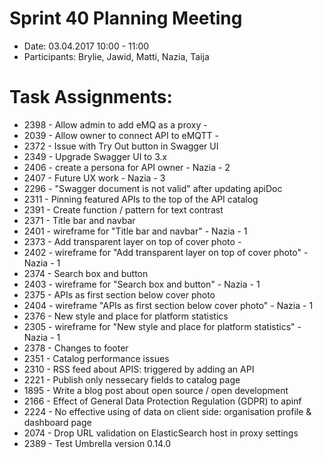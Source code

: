 # Sprint 40 Planning Meeting
* Date: 03.04.2017 10:00 - 11:00
* Participants: Brylie, Jawid, Matti, Nazia, Taija

# Task Assignments:
* 2398 - Allow admin to add eMQ as a proxy -
* 2039 - Allow owner to connect API to eMQTT -
* 2372 - Issue with Try Out button in Swagger UI
* 2349 - Upgrade Swagger UI to 3.x
* 2406 - create a persona for API owner - Nazia - 2
* 2407 - Future UX work - Nazia - 3
* 2296 - "Swagger document is not valid" after updating apiDoc
* 2311 - Pinning featured APIs to the top of the API catalog
* 2391 - Create function / pattern for text contrast
* 2371 - Title bar and navbar
* 2401 - wireframe for "Title bar and navbar" - Nazia - 1
* 2373 - Add transparent layer on top of cover photo -
* 2402 - wireframe for "Add transparent layer on top of cover photo" - Nazia - 1
* 2374 - Search box and button
* 2403 - wireframe for "Search box and button" - Nazia - 1
* 2375 - APIs as first section below cover photo
* 2404 - wireframe "APIs as first section below cover photo" - Nazia - 1
* 2376 - New style and place for platform statistics
* 2305 - wireframe for "New style and place for platform statistics" - Nazia - 1
* 2378 - Changes to footer
* 2351 - Catalog performance issues
* 2310 - RSS feed about APIS: triggered by adding an API
* 2221 - Publish only nessecary fields to catalog page
* 1895 - Write a blog post about open source / open development
* 2166 - Effect of General Data Protection Regulation (GDPR) to apinf
* 2224 - No effective using of data on client side:  organisation profile & dashboard page
* 2074 - Drop URL validation on ElasticSearch host in proxy settings
* 2389 - Test Umbrella version 0.14.0
